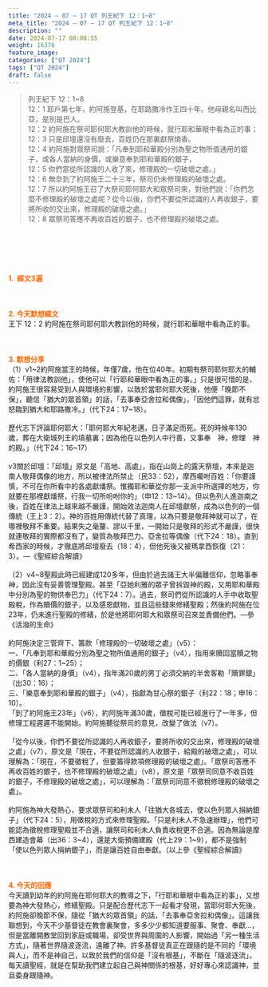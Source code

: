 ```yaml
---
title: "2024 – 07 – 17 QT 列王紀下 12：1~8"
meta_title: "2024 – 07 – 17 QT 列王紀下 12：1~8"
description: ""
date: 2024-07-17 00:00:55
weight: 16376
feature_image: 
categories: ["QT 2024"]
tags: ["QT 2024"]
draft: false
---
```


<blockquote>列王紀下 12：1~8<br />
12：1 耶戶第七年，約阿施登基，在耶路撒冷作王四十年。他母親名叫西比亞，是別是巴人。<br />
12：2 約阿施在祭司耶何耶大教訓他的時候，就行耶和華眼中看為正的事；<br />
12：3 只是邱壇還沒有廢去，百姓仍在那裏獻祭燒香。<br />
12：4 約阿施對眾祭司說：「凡奉到耶和華殿分別為聖之物所值通用的銀子，或各人當納的身價，或樂意奉到耶和華殿的銀子，<br />
12：5 你們當從所認識的人收了來，修理殿的一切破壞之處。」<br />
12：6 無奈到了約阿施王二十三年，祭司仍未修理殿的破壞之處。<br />
12：7 所以約阿施王召了大祭司耶何耶大和眾祭司來，對他們說：「你們怎麼不修理殿的破壞之處呢？從今以後，你們不要從所認識的人再收銀子，要將所收的交出來，修理殿的破壞之處。」<br />
12：8 眾祭司答應不再收百姓的銀子，也不修理殿的破壞之處。</blockquote><br />
&nbsp;<br />
<br />
&nbsp;<br />
<br />
<span style="color: #ff6600;"><strong>1.  經文3遍</strong></span><br />
<br />
&nbsp;<br />
<br />
<span style="color: #ff6600;"><strong>2. 今天默想經文<br />
</strong></span>王下 12：2 約阿施在祭司耶何耶大教訓他的時候，就行耶和華眼中看為正的事。<br />
<br />
&nbsp;<br />
<br />
<strong><span style="color: #ff6600;">3. 默想分享<br />
</span></strong>（1）v1~2約阿施當王的時候，年僅7歲，他在位40年。初期有祭司耶何耶大的輔佐：「用律法教訓他」，使他可以「行耶和華眼中看為正的事。」只是很可惜的是，約阿施王很容易受到人與環境的影響，以致於當耶何耶大死後，他便「晚節不保」，聽信「猶大的眾首領」的話，「去事奉亞舍拉和偶像」，「因他們這罪，就有忿怒臨到猶大和耶路撒冷。」（代下24：17~18）。<br />
<br />
歷代志下評論耶何耶大：「耶何耶大年紀老邁，日子滿足而死。死的時候年130歲，葬在大衛城列王的墳墓裏；因為他在以色列人中行善，又事奉　神，修理　神的殿。」（代下24：16~17）<br />
<br />
v3關於邱壇：「邱壇」原文是「高地、高處」，指在山崗上的露天祭壇，本來是迦南人敬拜偶像的地方，所以被律法所禁止（民33：52），摩西囑咐百姓：「你要謹慎，不可在你所看中的各處獻燔祭。惟獨耶和華從你那一支派中所選擇的地方，你就要在那裡獻燔祭，行我一切所吩咐你的」（申12：13~14）。但以色列人進迦南之後，百姓在律法上越來越不嚴謹，開始效法迦南人在邱壇獻祭，成為以色列的一個傳統（王上3：2）。神的百姓用傳統代替了真理，以為只要是敬拜神就可以了，在哪裡敬拜不重要。結果失之毫釐、謬以千里，一開始只是敬拜的形式不嚴謹，很快就連敬拜的實際都沒有了，變質為敬拜巴力、亞舍拉等偶像（代下24：18）。直到希西家的時候，才徹底將邱壇廢去（18：4），但他死後又被瑪拿西恢復（21：3）。—《聖經綜合解讀》<br />
<br />
（2）v4~8聖殿此時已經建成120多年，但由於過去諸王大半偏離信仰，忽略事奉神，因此沒有妥善管理聖殿。甚至「亞她利雅的眾子曾拆毀神的殿，又用耶和華殿中分別為聖的物供奉巴力」（代下24：7）。過去，祭司們從所認識的人手中收取聖殿稅，作為贖價的銀子，以及感恩獻物，並且這些錢來修繕聖殿；然後約阿施在位23年，仍未進行聖殿的修繕，於是他將耶何耶大和眾祭司召來並責備他們。—參《活潑的生命》<br />
<br />
約阿施決定三管齊下、籌款「修理殿的一切破壞之處」（v5）：<br />
一、「凡奉到耶和華殿分別為聖之物所值通用的銀子」（v4），指用來贖回當贖之物的價銀（利27：1~25）；<br />
二、「各人當納的身價」（v4），指年滿20歲的男丁必須交納的半舍客勒「贖罪銀」（出30：16）；<br />
三、「樂意奉到耶和華殿的銀子」（v4），指獻為甘心祭的銀子（利22：18；申16：10）。<br />
「到了約阿施王23年」（v6），約阿施年滿30歲，徵稅可能已經進行了一年多，但修理工程遲遲不能開始。約阿施聽從祭司的意見，改變了做法（v7）。<br />
<br />
「從今以後，你們不要從所認識的人再收銀子，要將所收的交出來，修理殿的破壞之處」（v7），原文是「現在，不要從所認識的人收銀子，給殿的破壞之處」，可以理解為：「現在，不要徵稅了，但要籌得款項修理殿的破壞之處」。「眾祭司答應不再收百姓的銀子，也不修理殿的破壞之處」（v8），原文是「眾祭司同意不收百姓的銀子，不修理殿的破壞之處」，可以理解為：「眾祭司同意不徵稅修理殿的破壞之處」。<br />
<br />
約阿施為神大發熱心，要求眾祭司和利未人「往猶大各城去，使以色列眾人捐納銀子」（代下24：5），用徵稅的方式來修理聖殿。「只是利未人不急速辦理」，他們可能認為徵稅修理聖殿並不合適，讓祭司和利未人負責收稅更不合適。因為無論是摩西建造會幕（出36：3~4），還是大衛預備建殿（代上29：1~9），都不是強制「使以色列眾人捐納銀子」，而是讓百姓自由奉獻。（以上參《聖經綜合解讀》<br />
<br />
&nbsp;<br />
<br />
<strong style="font-size: inherit;"><span style="color: #ff6600;">4. 今天的回應<br />
</span></strong>今天讀到幼年的約阿施在耶何耶大的教導之下，「行耶和華眼中看為正的事」，又想要為神大發熱心，修繕聖殿。只是配合歷代志下一起看才發現，當耶何耶大死後，約阿施卻晚節不保，隨從「猶大的眾首領」的話，「去事奉亞舍拉和偶像」。這讓我聯想到，今天不少基督徒在教會裏聚會，多多少少都知道要服事、聚會、奉獻…，但是當離開教堂回到家庭或職場，卻受世界與周圍的人影響，開始過「另一種生活方式」，隨著世界隨波逐流，遠離了神。許多基督徒真正在跟隨的是不同的「環境與人」，而不是神自己，以致於我們的信仰是「沒有根基」，不斷在「隨波逐流」。每天讀聖經，就是在幫助我們建立起自己與神關係的根基，好好專心來認識神，並且委身跟隨神。<br />
<br />
&nbsp;<br />
<br />
&nbsp;<br />
<br />
&nbsp;<br />
<br />
&nbsp;<br />
<br />
&nbsp;<br />
<br />
<audio style="display: none;" controls="controls"></audio><br />
<br />
<audio style="display: none;" controls="controls"></audio><br />
<br />
<audio style="display: none;" controls="controls"></audio><br />
<br />
<audio style="display: none;" controls="controls"></audio><br />
<br />
<audio style="display: none;" controls="controls"></audio>
        